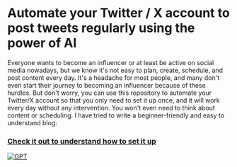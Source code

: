 # Automate your Twitter / X account to post tweets regularly using the power of AI

Everyone wants to become an influencer or at least be active on social media nowadays, but we know it's not easy to plan, create, schedule, and post content every day. It's a headache for most people, and many don't even start their journey to becoming an influencer because of these hurdles. But don't worry, you can use this repository to automate your Twitter/X account so that you only need to set it up once, and it will work every day without any intervention. You won't even need to think about content or scheduling. I have tried to write a beginner-friendly and easy to understand blog:

### [Check it out to understand how to set it up](https://blog.itsvg.in/ultimate-guide-to-automating-twitterx-posts-with-ai)
[![GPT](https://github.com/VishwaGauravIn/twitter-auto-poster-bot-ai/assets/81325730/d84e72dd-2a1c-4ab9-be21-280920745163)](https://blog.itsvg.in/ultimate-guide-to-automating-twitterx-posts-with-ai)

